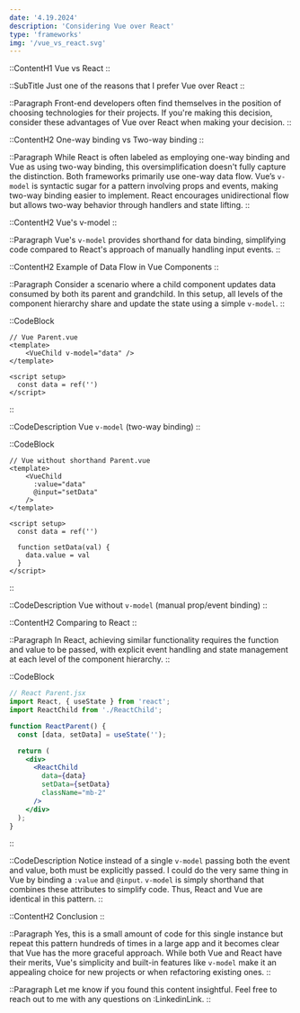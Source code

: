 ```yaml
---
date: '4.19.2024'
description: 'Considering Vue over React'
type: 'frameworks'
img: '/vue_vs_react.svg'
---
```


::ContentH1
Vue vs React
::

::SubTitle
Just one of the reasons that I prefer Vue over React
::

::Paragraph
Front-end developers often find themselves in the position of choosing technologies for their projects.
If you're making this decision, consider these advantages of Vue over React when making your decision.
::

::ContentH2
One-way binding vs Two-way binding
::

::Paragraph
While React is often labeled as employing one-way binding and Vue as using two-way binding, this oversimplification doesn't fully capture the distinction.
Both frameworks primarily use one-way data flow. Vue’s `v-model` is syntactic sugar for a pattern involving props and events, making two-way binding easier to implement. React encourages unidirectional flow but allows two-way behavior through handlers and state lifting.
::

::ContentH2
Vue's v-model
::

::Paragraph
Vue's `v-model` provides shorthand for data binding, simplifying code compared to React's approach of manually handling input events.
::

::ContentH2
Example of Data Flow in Vue Components
::

::Paragraph
Consider a scenario where a child component updates data consumed by both its parent and grandchild.
In this setup, all levels of the component hierarchy share and update the state using a simple `v-model`.
::

::CodeBlock
```vue
// Vue Parent.vue
<template>
    <VueChild v-model="data" />
</template>

<script setup>
  const data = ref('')
</script>
```
::

::CodeDescription
Vue `v-model` (two-way binding)
::

::CodeBlock
```vue
// Vue without shorthand Parent.vue
<template>
    <VueChild
      :value="data" 
      @input="setData" 
    />
</template>

<script setup>
  const data = ref('')

  function setData(val) {
    data.value = val
  }
</script>
```
::

::CodeDescription
Vue without `v-model` (manual prop/event binding)
::

::ContentH2
Comparing to React
::

::Paragraph
In React, achieving similar functionality requires the function and value to be passed, with explicit event handling and state management at each level of the component hierarchy.
::

::CodeBlock
```jsx
// React Parent.jsx
import React, { useState } from 'react';
import ReactChild from './ReactChild';

function ReactParent() {
  const [data, setData] = useState('');

  return (
    <div>
      <ReactChild 
        data={data} 
        setData={setData}
        className="mb-2" 
      />
    </div>
  );
}
```
::

::CodeDescription
Notice instead of a single `v-model` passing both the event and value, both must be explicitly passed.
I could do the very same thing in Vue by binding a `:value` and `@input`.
`v-model` is simply shorthand that combines these attributes to simplify code.
Thus, React and Vue are identical in this pattern.
::

::ContentH2
Conclusion
::

::Paragraph
Yes, this is a small amount of code for this single instance but repeat this pattern hundreds of times in a large app and it becomes clear that Vue has the more graceful approach.
While both Vue and React have their merits, Vue's simplicity and built-in features like `v-model` make it an appealing choice for new projects or when refactoring existing ones.
::

::Paragraph
Let me know if you found this content insightful. Feel free to reach out to me with any questions on :LinkedinLink.
::
